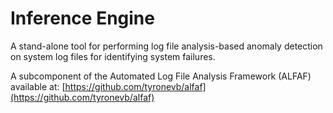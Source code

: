 # Inference Engine

A stand-alone tool for performing log file analysis-based anomaly detection on system log files for identifying system failures.

A subcomponent of the Automated Log File Analysis Framework (ALFAF) available at: [https://github.com/tyronevb/alfaf](https://github.com/tyronevb/alfaf)
